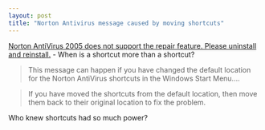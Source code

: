```yaml
---
layout: post
title: "Norton Antivirus message caused by moving shortcuts"
---
```




<a href="http://service1.symantec.com/SUPPORT/nav.nsf/docid/2004090712504306?OpenDocument&src=hot&prod=Norton%20AntiVirus&ver=2005&csm=no&tpre=">Norton AntiVirus 2005 does not support the repair feature. Please uninstall and reinstall.</a> - When is a shortcut more than a shortcut?

<blockquote>This message can happen if you have changed the default location for the Norton AntiVirus shortcuts in the Windows Start Menu....</blockquote>

<blockquote>If you have moved the shortcuts from the default location, then move them back to their original location to fix the problem.</blockquote>

<p>Who knew shortcuts had so much power?</p>


